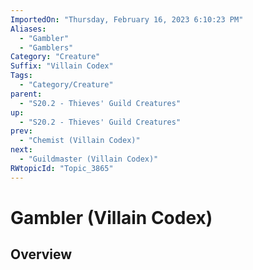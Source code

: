 ```yaml
---
ImportedOn: "Thursday, February 16, 2023 6:10:23 PM"
Aliases:
  - "Gambler"
  - "Gamblers"
Category: "Creature"
Suffix: "Villain Codex"
Tags:
  - "Category/Creature"
parent:
  - "S20.2 - Thieves' Guild Creatures"
up:
  - "S20.2 - Thieves' Guild Creatures"
prev:
  - "Chemist (Villain Codex)"
next:
  - "Guildmaster (Villain Codex)"
RWtopicId: "Topic_3865"
---
```

# Gambler (Villain Codex)
## Overview

